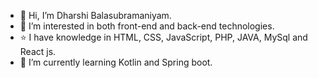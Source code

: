 - 👋 Hi, I’m Dharshi Balasubramaniyam.
- 👀 I’m interested in both front-end and back-end technologies.
- ⭐️ I have knowledge in HTML, CSS, JavaScript, PHP, JAVA, MySql and React js.
- 🌱 I’m currently learning Kotlin and Spring boot.

<!---
DharshiBalasubramaniyam/DharshiBalasubramaniyam is a ✨ special ✨ repository because its `README.md` (this file) appears on your GitHub profile.
You can click the Preview link to take a look at your changes.
--->
